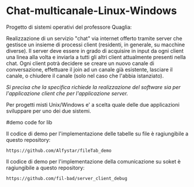 # Chat-multicanale-Linux-Windows
Progetto di sistemi operativi del professore Quaglia:

Realizzazione di un servizio "chat" via internet offerto tramite server
che gestisce un insieme di processi client (residenti, in generale, su
macchine diverse). Il server deve essere in grado di acquisire in input
da ogni client una linea alla volta e inviarla a tutti gli altri client
attualmente presenti nella chat.
Ogni client potrà decidere se creare un nuovo canale di conversazione,
effettuare il join ad un canale già esistente, lasciare il canale,
o chiudere il canale (solo nel caso che l'abbia istanziato).

_Si precisa che la specifica richiede la realizzazione del software sia per
l'applicazione client che per l'applicazione server._

Per progetti misti Unix/Windows e' a scelta quale delle due applicazioni
sviluppare per uno dei due sistemi.


#demo code for lib

Il codice di demo per l'implementazione delle tabelle su file è ragiungibile a questo repository:

    https://github.com/Alfystar/fileTab_demo

Il codice di demo per l'implementazione della comunicazione su soket è ragiungibile a questo repository:

    https://github.com/fil-bad/server_client_debug